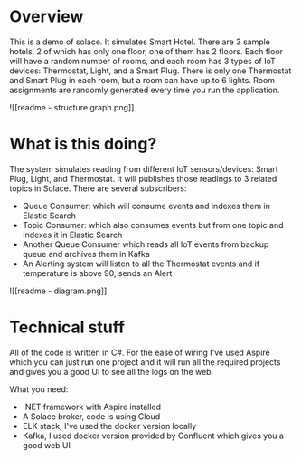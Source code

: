 # Overview
This is a demo of solace. It simulates Smart Hotel. 
There are 3 sample hotels, 2 of which has only one floor, one of them has 2 floors.
Each floor will have a random number of rooms, and each room has 3 types of IoT devices: Thermostat, Light, and a Smart Plug. 
There is only one Thermostat and Smart Plug in each room, but a room can have up to 6 lights.
Room assignments are randomly generated every time you run the application.

![[readme - structure graph.png]]

# What is this doing?

The system simulates reading from different IoT sensors/devices: Smart Plug, Light, and Thermostat.
It will publishes those readings to 3 related topics in Solace.
There are several subscribers:
- Queue Consumer: which will consume events and indexes them in Elastic Search
- Topic Consumer: which also consumes events but from one topic and indexes it in Elastic Search
- Another Queue Consumer which reads all IoT events from backup queue and archives them in Kafka
- An Alerting system will listen to all the Thermostat events and if temperature is above 90, sends an Alert 

![[readme - diagram.png]]

# Technical stuff

All of the code is written in C#. 
For the ease of wiring I've used Aspire which you can just run one project and it will run all the required projects and gives you a good UI to see all the logs on the web.

What you need:
- .NET framework with Aspire installed
- A Solace broker, code is using Cloud 
- ELK stack, I've used the docker version locally
- Kafka, I used docker version provided by Confluent which gives you a good web UI
